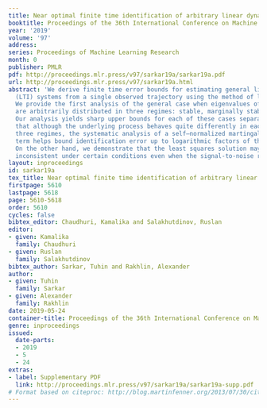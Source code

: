 ```yaml
---
title: Near optimal finite time identification of arbitrary linear dynamical systems
booktitle: Proceedings of the 36th International Conference on Machine Learning
year: '2019'
volume: '97'
address: 
series: Proceedings of Machine Learning Research
month: 0
publisher: PMLR
pdf: http://proceedings.mlr.press/v97/sarkar19a/sarkar19a.pdf
url: http://proceedings.mlr.press/v97/sarkar19a.html
abstract: 'We derive finite time error bounds for estimating general linear time-invariant
  (LTI) systems from a single observed trajectory using the method of least squares.
  We provide the first analysis of the general case when eigenvalues of the LTI system
  are arbitrarily distributed in three regimes: stable, marginally stable, and explosive.
  Our analysis yields sharp upper bounds for each of these cases separately. We observe
  that although the underlying process behaves quite differently in each of these
  three regimes, the systematic analysis of a self–normalized martingale difference
  term helps bound identification error up to logarithmic factors of the lower bound.
  On the other hand, we demonstrate that the least squares solution may be statistically
  inconsistent under certain conditions even when the signal-to-noise ratio is high.'
layout: inproceedings
id: sarkar19a
tex_title: Near optimal finite time identification of arbitrary linear dynamical systems
firstpage: 5610
lastpage: 5618
page: 5610-5618
order: 5610
cycles: false
bibtex_editor: Chaudhuri, Kamalika and Salakhutdinov, Ruslan
editor:
- given: Kamalika
  family: Chaudhuri
- given: Ruslan
  family: Salakhutdinov
bibtex_author: Sarkar, Tuhin and Rakhlin, Alexander
author:
- given: Tuhin
  family: Sarkar
- given: Alexander
  family: Rakhlin
date: 2019-05-24
container-title: Proceedings of the 36th International Conference on Machine Learning
genre: inproceedings
issued:
  date-parts:
  - 2019
  - 5
  - 24
extras:
- label: Supplementary PDF
  link: http://proceedings.mlr.press/v97/sarkar19a/sarkar19a-supp.pdf
# Format based on citeproc: http://blog.martinfenner.org/2013/07/30/citeproc-yaml-for-bibliographies/
---
```

